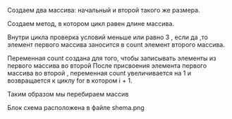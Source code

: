 Создаем  два массива: начальный и второй такого же размера. 

Создаем метод, в котором цикл равен длине массива.

Внутри цикла проверка условий  меньше или равно 3 ,
если да ,то элемент первого массива заносится в count элемент второго массива. 

Переменная count создана для того, чтобы записывать элементы из первого массива во второй
После присвоения элемента первого массива во второй , переменная count  увеличивается  на 1 и возвращается к циклу for в котором i + 1.

Таким образом мы перебираем массив

Блок схема расположена в файле shema.png